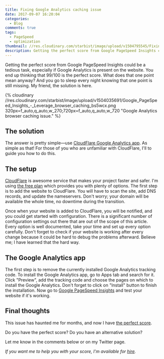 ```yaml
---
title: Fixing Google Analytics caching issue
date: 2017-09-07 16:20:04
categories:
  - Blog
comments: true
tags:
  - PageSpeed
  - optimization
thumbnail: //res.cloudinary.com/starbist/image/upload/v1504795545/Fixing_Google_Analytics_caching_issue_mz9cm7.png
description: Getting the perfect score from Google PageSpeed Insights could be a tedious task, especially if Google Analytics is present on the website. You end up thinking that 99/100 is the perfect score. My friend, the solution is here.
---
```


Getting the perfect score from Google PageSpeed Insights could be a tedious task, especially if Google Analytics is present on the website. You end up thinking that 99/100 is the perfect score. What does that one point mean anyway? And you go to sleep every night knowing that one point is still missing. My friend, the solution is here.

<!-- more -->

{% cloudinary //res.cloudinary.com/starbist/image/upload/v1504035691/Google_PageSpeed_Insights_-_Leverage_browser_caching_bs5wcx.png 320px=f_auto,q_auto,w_270;720px=f_auto,q_auto,w_720 "Google Analytics browser caching issue." %}

## The solution
The answer is pretty simple—use [CloudFlare Google Analytics app](https://www.cloudflare.com/apps/google-analytics). As simple as that! For those of you who are unfamiliar with CloudFlare, I'll to guide you how to do this.

## The setup
[CloudFlare](https://www.cloudflare.com) is awesome service that makes your project faster and safer. I'm using [the free plan](https://www.cloudflare.com/plans/) which provides you with plenty of options. The first step is to add the website to CloudFlare. You will have to scan the site, add DNS records, and update the nameservers. Don't worry; your domain will be available the whole time, no downtime during the transition.

Once when your website is added to CloudFlare, you will be notified, and you could get started with configuration. There is a significant number of configuration settings out there that are out of the scope of this article. Every option is well documented, take your time and set up every option carefully. Don't forget to check if your website is working after every change because it could be hard to debug the problems afterward. Believe me; I have learned that the hard way.

## The Google Analytics app
The first step is to remove the currently installed Google Analytics tracking code. To install the Google Analytics app, go to Apps tab and search for it. Click "Preview", add the tracking code and choose the pages on which to install the Google Analytics. Don't forget to click on "Install" button to finish the installation. Now go to [Google PageSpeed Insights](https://developers.google.com/speed/pagespeed/insights/) and test your website if it's working.

## Final thoughts
This issue has haunted me for months, and now I have [the perfect score](https://developers.google.com/speed/pagespeed/insights/?url=https%3A%2F%2Fwww.silvestar.codes).

Do you have the perfect score? Do you have an alternative solution?

Let me know in the comments below or on my Twitter page.

_If you want me to help you with your score, I'm available for [hire](/hire-me)._
